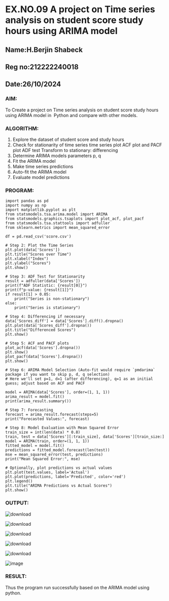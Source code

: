 # EX.NO.09 A project on Time series analysis on student score study hours using ARIMA model 

## Name:H.Berjin Shabeck
## Reg no:212222240018
## Date:26/10/2024

### AIM:
To Create a project on Time series analysis on student score study hours using ARIMA model in  Python and compare with other models.
### ALGORITHM:
1. Explore the dataset of student score and study hours 
2. Check for stationarity of time series time series plot
   ACF plot and PACF plot
   ADF test
   Transform to stationary: differencing
3. Determine ARIMA models parameters p, q
4. Fit the ARIMA model
5. Make time series predictions
6. Auto-fit the ARIMA model
7. Evaluate model predictions
### PROGRAM:

```
import pandas as pd
import numpy as np
import matplotlib.pyplot as plt
from statsmodels.tsa.arima.model import ARIMA
from statsmodels.graphics.tsaplots import plot_acf, plot_pacf
from statsmodels.tsa.stattools import adfuller
from sklearn.metrics import mean_squared_error

df = pd.read_csv('score.csv')

# Step 2: Plot the Time Series
plt.plot(data['Scores'])
plt.title("Scores over Time")
plt.xlabel("Index")
plt.ylabel("Scores")
plt.show()

# Step 3: ADF Test for Stationarity
result = adfuller(data['Scores'])
print(f"ADF Statistic: {result[0]}")
print(f"p-value: {result[1]}")
if result[1] > 0.05:
    print("Series is non-stationary")
else:
    print("Series is stationary")

# Step 4: Differencing if necessary
data['Scores_diff'] = data['Scores'].diff().dropna()
plt.plot(data['Scores_diff'].dropna())
plt.title("Differenced Scores")
plt.show()

# Step 5: ACF and PACF plots
plot_acf(data['Scores'].dropna())
plt.show()
plot_pacf(data['Scores'].dropna())
plt.show()

# Step 6: ARIMA Model Selection (Auto-fit would require `pmdarima` package if you want to skip p, d, q selection)
# Here we'll set p=1, d=1 (after differencing), q=1 as an initial guess; adjust based on ACF and PACF

model = ARIMA(data['Scores'], order=(1, 1, 1))
arima_result = model.fit()
print(arima_result.summary())

# Step 7: Forecasting
forecast = arima_result.forecast(steps=5)
print("Forecasted Values:", forecast)

# Step 8: Model Evaluation with Mean Squared Error
train_size = int(len(data) * 0.8)
train, test = data['Scores'][:train_size], data['Scores'][train_size:]
model = ARIMA(train, order=(1, 1, 1))
fitted_model = model.fit()
predictions = fitted_model.forecast(len(test))
mse = mean_squared_error(test, predictions)
print("Mean Squared Error:", mse)

# Optionally, plot predictions vs actual values
plt.plot(test.values, label='Actual')
plt.plot(predictions, label='Predicted', color='red')
plt.legend()
plt.title("ARIMA Predictions vs Actual Scores")
plt.show()
```
### OUTPUT:
![download](https://github.com/user-attachments/assets/a2724231-f9b9-4c98-84c1-8ef7bf123f94)

![download](https://github.com/user-attachments/assets/0bf94de7-d44a-4264-8452-ec68916b902c)

![download](https://github.com/user-attachments/assets/458b8a13-eb10-4993-be77-f7bdf59871cf)

![download](https://github.com/user-attachments/assets/7970fa27-276b-414d-9b61-de37547a9057)

![download](https://github.com/user-attachments/assets/86240b74-af60-4fec-8420-9691e1d85b60)

![image](https://github.com/user-attachments/assets/217f403d-7e57-4b29-a11e-406717346756)


### RESULT:
Thus the program run successfully based on the ARIMA model using python.
